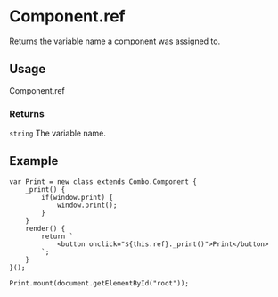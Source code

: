 # Component.ref

Returns the variable name a component was assigned to. 

## Usage

Component.ref

### Returns 

`string` The variable name.

## Example

    var Print = new class extends Combo.Component {
        _print() {
        	if(window.print) {
            	window.print();
            }
        }
        render() {
            return `
                <button onclick="${this.ref}._print()">Print</button>
            `;
        }
    }();

    Print.mount(document.getElementById("root"));
